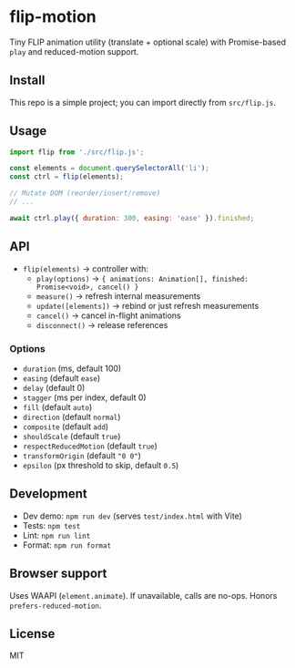 # flip-motion

Tiny FLIP animation utility (translate + optional scale) with Promise-based `play` and reduced-motion support.

## Install

This repo is a simple project; you can import directly from `src/flip.js`.

## Usage

```js
import flip from './src/flip.js';

const elements = document.querySelectorAll('li');
const ctrl = flip(elements);

// Mutate DOM (reorder/insert/remove)
// ...

await ctrl.play({ duration: 300, easing: 'ease' }).finished;
```

## API

- `flip(elements)` → controller with:
  - `play(options)` → `{ animations: Animation[], finished: Promise<void>, cancel() }`
  - `measure()` → refresh internal measurements
  - `update([elements])` → rebind or just refresh measurements
  - `cancel()` → cancel in-flight animations
  - `disconnect()` → release references

### Options

- `duration` (ms, default 100)
- `easing` (default `ease`)
- `delay` (default 0)
- `stagger` (ms per index, default 0)
- `fill` (default `auto`)
- `direction` (default `normal`)
- `composite` (default `add`)
- `shouldScale` (default `true`)
- `respectReducedMotion` (default `true`)
- `transformOrigin` (default `"0 0"`)
- `epsilon` (px threshold to skip, default `0.5`)

## Development

- Dev demo: `npm run dev` (serves `test/index.html` with Vite)
- Tests: `npm test`
- Lint: `npm run lint`
- Format: `npm run format`

## Browser support

Uses WAAPI (`element.animate`). If unavailable, calls are no-ops. Honors `prefers-reduced-motion`.

## License

MIT